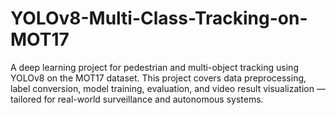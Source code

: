 # YOLOv8-Multi-Class-Tracking-on-MOT17
A deep learning project for pedestrian and multi-object tracking using YOLOv8 on the MOT17 dataset. This project covers data preprocessing, label conversion, model training, evaluation, and video result visualization — tailored for real-world surveillance and autonomous systems.
